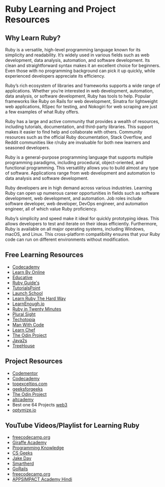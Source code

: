 # Ruby Learning and Project Resources

## Why Learn Ruby?

Ruby is a versatile, high-level programming language known for its simplicity and readability. It’s widely used in various fields such as web development, data analysis, automation, and software development. Its clean and straightforward syntax makes it an excellent choice for beginners. Even those with no programming background can pick it up quickly, while experienced developers appreciate its efficiency.

Ruby’s rich ecosystem of libraries and frameworks supports a wide range of applications. Whether you’re interested in web development, automation, data analysis, or software development, Ruby has tools to help. Popular frameworks like Ruby on Rails for web development, Sinatra for lightweight web applications, RSpec for testing, and Nokogiri for web scraping are just a few examples of what Ruby offers.

Ruby has a large and active community that provides a wealth of resources, including tutorials, documentation, and third-party libraries. This support makes it easier to find help and collaborate with others. Community resources such as the official Ruby documentation, Stack Overflow, and Reddit communities like r/ruby are invaluable for both new learners and seasoned developers.

Ruby is a general-purpose programming language that supports multiple programming paradigms, including procedural, object-oriented, and functional programming. This versatility allows you to build almost any type of software. Applications range from web development and automation to data analysis and software development.

Ruby developers are in high demand across various industries. Learning Ruby can open up numerous career opportunities in fields such as software development, web development, and automation. Job roles include software developer, web developer, DevOps engineer, and automation engineer, all of which value Ruby proficiency.

Ruby’s simplicity and speed make it ideal for quickly prototyping ideas. This allows developers to test and iterate on their ideas efficiently. Furthermore, Ruby is available on all major operating systems, including Windows, macOS, and Linux. This cross-platform compatibility ensures that your Ruby code can run on different environments without modification.

## Free Learning Resources
- [Codecademy](https://www.codecademy.com/learn/learn-ruby)
- [Learn By Online](https://learnrubyonline.org/)
- [Educative](https://www.educative.io/courses/learn-ruby-from-scratch)
- [Ruby Guide's](https://www.rubyguides.com/ruby-tutorial/)
- [TutorialsPoint](https://www.tutorialspoint.com/ruby/index.htm)
- [Launch School](https://launchschool.com/books/ruby)
- [Learn Ruby The Hard Way](https://learnrubythehardway.org/book/)
- [LearnEnough.io](https://www.learnenough.com/ruby-tutorial?ref=richstone.io)
- [Ruby in Twenty Minutes](https://www.ruby-lang.org/en/documentation/quickstart/)
- [Plural Sight](https://www.pluralsight.com/search?q=ruby)
- [Techotopia](https://www.techotopia.com/index.php/Ruby_Essentials)
- [Man With Code](https://manwithcode.com/ruby-programming-tutorials/)
- [Learn Chef](https://docs.chef.io/ruby/)
- [The Odin Project](https://www.theodinproject.com/paths/full-stack-ruby-on-rails/courses/ruby)
- [Java2s](http://www.java2s.com/example/ruby-book/ruby.html)
- [TreeHouse](https://teamtreehouse.com/tracks/learn-ruby)

## Project Resources
- [Codementor](https://www.codementor.io/projects/ruby)
- [Codecademy](https://www.codecademy.com/projects/language/ruby)
- [topexceltips.com](https://topexceltips.com/ruby-project-ideas/)
- [geeksforgeeks](https://www.geeksforgeeks.org/ruby-on-rails-projects/)
- [The Odin Project](https://www.theodinproject.com/paths/full-stack-ruby-on-rails/courses/ruby)
- [altcademy](https://www.altcademy.com/blog/9-seriously-good-portfolio-project-ideas-in-ruby/)
- Best one 64 Projects [web3](https://web3.career/learn-web3/top-ruby-open-source-projects)
- [optymize.io](https://optymize.io/blog/top-4-ruby-on-rails-projects-ideas-for-beginners-to-get-started/)

## YouTube Videos/Playlist for Learning Ruby
- [freecodecamp.org](https://youtu.be/t_ispmWmdjY?si=7eWFQnTydDgz7WOE)
- [Giraffe Academy](https://youtube.com/playlist?list=PLLAZ4kZ9dFpO90iMas70Tt4_wYjhLGkya&si=T89DBv54OuHF6LzY)
- [Programming Knowledge](https://youtube.com/playlist?list=PLS1QulWo1RIbNBXZAeVbkkHEj9zsEbXQK&si=4DvIcFGiSe7MEmIv)
- [CS Geeks](https://youtube.com/playlist?list=PLgPJX9sVy92yefe1xmyxgcyXjxmLHsSEV&si=TxLuR14OSwW8UY19)
- [Jake Day](https://youtube.com/playlist?list=PLMK2xMz5H5Zv8eC8b4K6tMaE1-Z9FgSOp&si=iyiKJ9vcZdFUKH7b)
- [Smartherd](https://youtube.com/playlist?list=PLlxmoA0rQ-Lx45j3D6da7-Iqvo5wtjKBm&si=LQPs_3kUuQ4rxdy6)
- [GoRails](https://youtube.com/playlist?list=PLm8ctt9NhMNXP7FODFNrQhB6Dg-z_XqTd&si=_BdVjwoFxGVU0wuO)
- [freecodecamp.org](https://youtu.be/fmyvWz5TUWg?si=ZNy7lfSVyTeIOR0A)
- [APPSIMPACT Academy Hindi](https://youtube.com/playlist?list=PLSfx1NJkuWPWlVjFy5datW4Y-54ltIFw7&si=BwWztlCOEcKmcGLZ)

